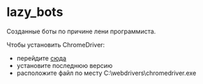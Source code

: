 # lazy_bots
Созданные боты по причине лени программиста.


Чтобы установить ChromeDriver:
  - перейдите [сюда](https://chromedriver.chromium.org/downloads) 
  - установите последнюю версию
  - расположите файл по месту C:\\webdrivers\\chromedriver.exe
